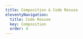 ```yaml
---
title: Composition & Code Resuse
eleventyNavigation:
  title: Code Resuse
  key: Composition
  order: 4
---
```

